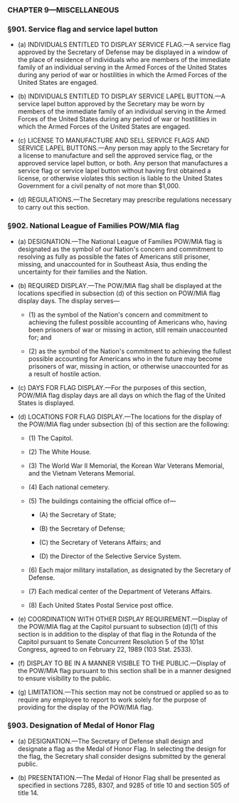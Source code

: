 ### **CHAPTER 9—MISCELLANEOUS**

### §901. Service flag and service lapel button
* (a) INDIVIDUALS ENTITLED TO DISPLAY SERVICE FLAG.—A service flag approved by the Secretary of Defense may be displayed in a window of the place of residence of individuals who are members of the immediate family of an individual serving in the Armed Forces of the United States during any period of war or hostilities in which the Armed Forces of the United States are engaged.

* (b) INDIVIDUALS ENTITLED TO DISPLAY SERVICE LAPEL BUTTON.—A service lapel button approved by the Secretary may be worn by members of the immediate family of an individual serving in the Armed Forces of the United States during any period of war or hostilities in which the Armed Forces of the United States are engaged.

* (c) LICENSE TO MANUFACTURE AND SELL SERVICE FLAGS AND SERVICE LAPEL BUTTONS.—Any person may apply to the Secretary for a license to manufacture and sell the approved service flag, or the approved service lapel button, or both. Any person that manufactures a service flag or service lapel button without having first obtained a license, or otherwise violates this section is liable to the United States Government for a civil penalty of not more than $1,000.

* (d) REGULATIONS.—The Secretary may prescribe regulations necessary to carry out this section.

### §902. National League of Families POW/MIA flag
* (a) DESIGNATION.—The National League of Families POW/MIA flag is designated as the symbol of our Nation's concern and commitment to resolving as fully as possible the fates of Americans still prisoner, missing, and unaccounted for in Southeast Asia, thus ending the uncertainty for their families and the Nation.

* (b) REQUIRED DISPLAY.—The POW/MIA flag shall be displayed at the locations specified in subsection (d) of this section on POW/MIA flag display days. The display serves—

  * (1) as the symbol of the Nation's concern and commitment to achieving the fullest possible accounting of Americans who, having been prisoners of war or missing in action, still remain unaccounted for; and

  * (2) as the symbol of the Nation's commitment to achieving the fullest possible accounting for Americans who in the future may become prisoners of war, missing in action, or otherwise unaccounted for as a result of hostile action.


* (c) DAYS FOR FLAG DISPLAY.—For the purposes of this section, POW/MIA flag display days are all days on which the flag of the United States is displayed.

* (d) LOCATIONS FOR FLAG DISPLAY.—The locations for the display of the POW/MIA flag under subsection (b) of this section are the following:

  * (1) The Capitol.

  * (2) The White House.

  * (3) The World War II Memorial, the Korean War Veterans Memorial, and the Vietnam Veterans Memorial.

  * (4) Each national cemetery.

  * (5) The buildings containing the official office of—

    * (A) the Secretary of State;

    * (B) the Secretary of Defense;

    * (C) the Secretary of Veterans Affairs; and

    * (D) the Director of the Selective Service System.


  * (6) Each major military installation, as designated by the Secretary of Defense.

  * (7) Each medical center of the Department of Veterans Affairs.

  * (8) Each United States Postal Service post office.


* (e) COORDINATION WITH OTHER DISPLAY REQUIREMENT.—Display of the POW/MIA flag at the Capitol pursuant to subsection (d)(1) of this section is in addition to the display of that flag in the Rotunda of the Capitol pursuant to Senate Concurrent Resolution 5 of the 101st Congress, agreed to on February 22, 1989 (103 Stat. 2533).

* (f) DISPLAY TO BE IN A MANNER VISIBLE TO THE PUBLIC.—Display of the POW/MIA flag pursuant to this section shall be in a manner designed to ensure visibility to the public.

* (g) LIMITATION.—This section may not be construed or applied so as to require any employee to report to work solely for the purpose of providing for the display of the POW/MIA flag.

### §903. Designation of Medal of Honor Flag
* (a) DESIGNATION.—The Secretary of Defense shall design and designate a flag as the Medal of Honor Flag. In selecting the design for the flag, the Secretary shall consider designs submitted by the general public.

* (b) PRESENTATION.—The Medal of Honor Flag shall be presented as specified in sections 7285, 8307, and 9285 of title 10 and section 505 of title 14.